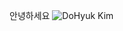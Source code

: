 안녕하세요
![DoHyuk Kim](https://capsule-render.vercel.app/api?type=soft&color=auto&text=DoHyuk%20Kim&fontSize=40&fontColor=ffffff)
